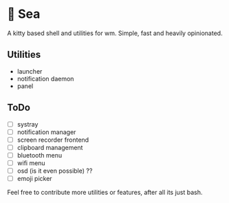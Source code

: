 # 🌊 Sea

A kitty based shell and utilities for wm.
Simple, fast and heavily opinionated.

## Utilities

- launcher
- notification daemon
- panel

## ToDo

- [ ] systray
- [ ] notification manager
- [ ] screen recorder frontend
- [ ] clipboard management
- [ ] bluetooth menu
- [ ] wifi menu
- [ ] osd (is it even possible) ??
- [ ] emoji picker

Feel free to contribute more utilities or features, after all its just bash.
